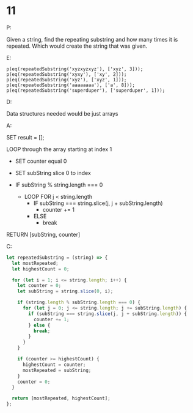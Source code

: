 # 11

P:

Given a string, find the repeating substring and how many times it is repeated. Which would create the string that was given.

E:

```
p(eq(repeatedSubstring('xyzxyzxyz'), ['xyz', 3]));
p(eq(repeatedSubstring('xyxy'), ['xy', 2]));
p(eq(repeatedSubstring('xyz'), ['xyz', 1]));
p(eq(repeatedSubstring('aaaaaaaa'), ['a', 8]));
p(eq(repeatedSubstring('superduper'), ['superduper', 1]));
```

D:

Data structures needed would be just arrays

A:

SET result = [];

LOOP through the array starting at index 1

- SET counter equal 0
- SET subString slice 0 to index

- IF subString % string.length === 0
  - LOOP FOR j < string.length
    - IF subString === string.slice(j, j + subString.length)
      - counter += 1
    - ELSE
      - break

RETURN [subString, counter]

C:

```javascript
let repeatedSubstring = (string) => {
  let mostRepeated;
  let highestCount = 0;

  for (let i = 1; i <= string.length; i++) {
    let counter = 0;
    let subString = string.slice(0, i);

    if (string.length % subString.length === 0) {
      for (let j = 0; j <= string.length; j += subString.length) {
        if (subString === string.slice(j, j + subString.length)) {
          counter += 1;
        } else {
          break;
        }
      }
    }

    if (counter >= highestCount) {
      highestCount = counter;
      mostRepeated = subString;
    }
    counter = 0;
  }

  return [mostRepeated, highestCount];
};
```
